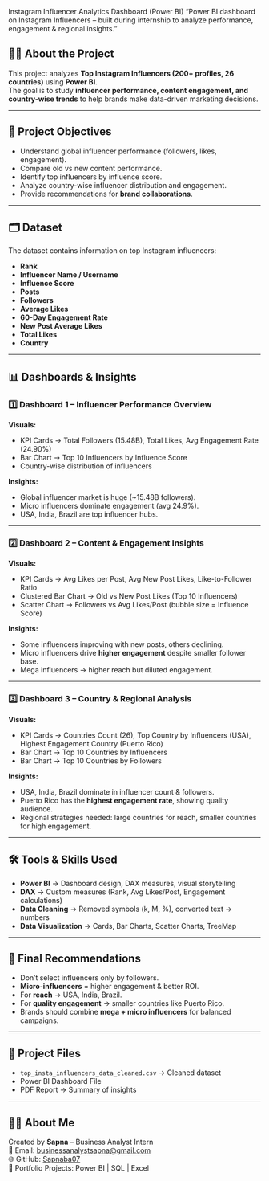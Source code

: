 Instagram Influencer Analytics Dashboard (Power BI)
“Power BI dashboard on Instagram Influencers – built during internship to analyze performance, engagement &amp; regional insights.”

## 👩‍💻 About the Project
This project analyzes **Top Instagram Influencers (200+ profiles, 26 countries)** using **Power BI**.  
The goal is to study **influencer performance, content engagement, and country-wise trends** to help brands make data-driven marketing decisions.  

---

## 🎯 Project Objectives
- Understand global influencer performance (followers, likes, engagement).  
- Compare old vs new content performance.  
- Identify top influencers by influence score.  
- Analyze country-wise influencer distribution and engagement.  
- Provide recommendations for **brand collaborations**.  

---

## 🗂️ Dataset
The dataset contains information on top Instagram influencers:
- **Rank**
- **Influencer Name / Username**
- **Influence Score**
- **Posts**
- **Followers**
- **Average Likes**
- **60-Day Engagement Rate**
- **New Post Average Likes**
- **Total Likes**
- **Country**

---

## 📊 Dashboards & Insights

### 1️⃣ Dashboard 1 – Influencer Performance Overview
**Visuals:**
- KPI Cards → Total Followers (15.48B), Total Likes, Avg Engagement Rate (24.90%)
- Bar Chart → Top 10 Influencers by Influence Score
- Country-wise distribution of influencers

**Insights:**
- Global influencer market is huge (~15.48B followers).  
- Micro influencers dominate engagement (avg 24.9%).  
- USA, India, Brazil are top influencer hubs.  

---

### 2️⃣ Dashboard 2 – Content & Engagement Insights
**Visuals:**
- KPI Cards → Avg Likes per Post, Avg New Post Likes, Like-to-Follower Ratio  
- Clustered Bar Chart → Old vs New Post Likes (Top 10 Influencers)  
- Scatter Chart → Followers vs Avg Likes/Post (bubble size = Influence Score)  

**Insights:**
- Some influencers improving with new posts, others declining.  
- Micro influencers drive **higher engagement** despite smaller follower base.  
- Mega influencers → higher reach but diluted engagement.  

---

### 3️⃣ Dashboard 3 – Country & Regional Analysis
**Visuals:**
- KPI Cards → Countries Count (26), Top Country by Influencers (USA), Highest Engagement Country (Puerto Rico)  
- Bar Chart → Top 10 Countries by Influencers  
- Bar Chart → Top 10 Countries by Followers  

**Insights:**
- USA, India, Brazil dominate in influencer count & followers.  
- Puerto Rico has the **highest engagement rate**, showing quality audience.  
- Regional strategies needed: large countries for reach, smaller countries for high engagement.  

---

## 🛠️ Tools & Skills Used
- **Power BI** → Dashboard design, DAX measures, visual storytelling  
- **DAX** → Custom measures (Rank, Avg Likes/Post, Engagement calculations)  
- **Data Cleaning** → Removed symbols (k, M, %), converted text → numbers  
- **Data Visualization** → Cards, Bar Charts, Scatter Charts, TreeMap  

---

## 🎯 Final Recommendations
- Don’t select influencers only by followers.  
- **Micro-influencers** = higher engagement & better ROI.  
- For **reach** → USA, India, Brazil.  
- For **quality engagement** → smaller countries like Puerto Rico.  
- Brands should combine **mega + micro influencers** for balanced campaigns.  

---

## 📂 Project Files
- `top_insta_influencers_data_cleaned.csv` → Cleaned dataset  
- Power BI Dashboard File 
- PDF Report → Summary of insights  

---

## 🙋‍♀️ About Me
Created by **Sapna** – Business Analyst Intern   
📧 Email: businessanalystsapna@gmail.com  
🌐 GitHub: [Sapnaba07](https://github.com/Sapnaba07)  
💼 Portfolio Projects: Power BI | SQL | Excel  

